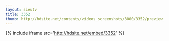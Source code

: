 ```yaml
---
layout: sieutv
title: 3352
thumb: http://hdsite.net/contents/videos_screenshots/3000/3352/preview_360p.mp4.jpg
---
```

{% include iframe src='http://hdsite.net/embed/3352' %}
 
